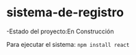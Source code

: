 # sistema-de-registro
-Estado del proyecto:En Construcción

Para ejecutar el sistema:
```npm install react```
